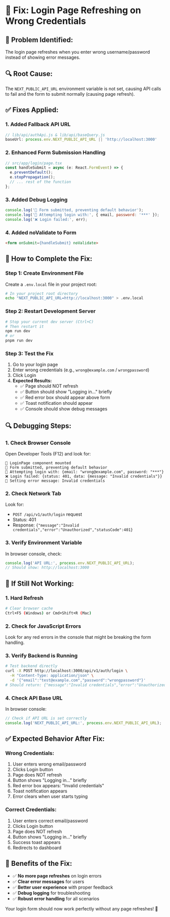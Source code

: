 # 🔧 Fix: Login Page Refreshing on Wrong Credentials

## 🎯 **Problem Identified:**
The login page refreshes when you enter wrong username/password instead of showing error messages.

## 🔍 **Root Cause:**
The `NEXT_PUBLIC_API_URL` environment variable is not set, causing API calls to fail and the form to submit normally (causing page refresh).

## ✅ **Fixes Applied:**

### **1. Added Fallback API URL**
```javascript
// lib/api/authApi.js & lib/api/baseQuery.js
baseUrl: process.env.NEXT_PUBLIC_API_URL || 'http://localhost:3000'
```

### **2. Enhanced Form Submission Handling**
```javascript
// src/app/login/page.tsx
const handleSubmit = async (e: React.FormEvent) => {
  e.preventDefault();
  e.stopPropagation();
  // ... rest of the function
};
```

### **3. Added Debug Logging**
```javascript
console.log('🔵 Form submitted, preventing default behavior');
console.log('🔵 Attempting login with:', { email, password: '***' });
console.log('❌ Login failed:', err);
```

### **4. Added noValidate to Form**
```html
<form onSubmit={handleSubmit} noValidate>
```

## 🚀 **How to Complete the Fix:**

### **Step 1: Create Environment File**
Create a `.env.local` file in your project root:
```bash
# In your project root directory
echo "NEXT_PUBLIC_API_URL=http://localhost:3000" > .env.local
```

### **Step 2: Restart Development Server**
```bash
# Stop your current dev server (Ctrl+C)
# Then restart it
npm run dev
# or
pnpm run dev
```

### **Step 3: Test the Fix**
1. Go to your login page
2. Enter wrong credentials (e.g., `wrong@example.com` / `wrongpassword`)
3. Click Login
4. **Expected Results:**
   - ✅ Page should NOT refresh
   - ✅ Button should show "Logging in..." briefly
   - ✅ Red error box should appear above form
   - ✅ Toast notification should appear
   - ✅ Console should show debug messages

## 🔍 **Debugging Steps:**

### **1. Check Browser Console**
Open Developer Tools (F12) and look for:
```
🔵 LoginPage component mounted
🔵 Form submitted, preventing default behavior
🔵 Attempting login with: {email: "wrong@example.com", password: "***"}
❌ Login failed: {status: 401, data: {message: "Invalid credentials"}}
🔴 Setting error message: Invalid credentials
```

### **2. Check Network Tab**
Look for:
- `POST /api/v1/auth/login` request
- Status: 401
- Response: `{"message":"Invalid credentials","error":"Unauthorized","statusCode":401}`

### **3. Verify Environment Variable**
In browser console, check:
```javascript
console.log('API URL:', process.env.NEXT_PUBLIC_API_URL);
// Should show: http://localhost:3000
```

## 🚨 **If Still Not Working:**

### **1. Hard Refresh**
```bash
# Clear browser cache
Ctrl+F5 (Windows) or Cmd+Shift+R (Mac)
```

### **2. Check for JavaScript Errors**
Look for any red errors in the console that might be breaking the form handling.

### **3. Verify Backend is Running**
```bash
# Test backend directly
curl -X POST http://localhost:3000/api/v1/auth/login \
  -H "Content-Type: application/json" \
  -d '{"email":"test@example.com","password":"wrongpassword"}'
# Should return: {"message":"Invalid credentials","error":"Unauthorized","statusCode":401}
```

### **4. Check API Base URL**
In browser console:
```javascript
// Check if API URL is set correctly
console.log('NEXT_PUBLIC_API_URL:', process.env.NEXT_PUBLIC_API_URL);
```

## ✅ **Expected Behavior After Fix:**

### **Wrong Credentials:**
1. User enters wrong email/password
2. Clicks Login button
3. Page does NOT refresh
4. Button shows "Logging in..." briefly
5. Red error box appears: "Invalid credentials"
6. Toast notification appears
7. Error clears when user starts typing

### **Correct Credentials:**
1. User enters correct email/password
2. Clicks Login button
3. Page does NOT refresh
4. Button shows "Logging in..." briefly
5. Success toast appears
6. Redirects to dashboard

## 🎉 **Benefits of the Fix:**

- ✅ **No more page refreshes** on login errors
- ✅ **Clear error messages** for users
- ✅ **Better user experience** with proper feedback
- ✅ **Debug logging** for troubleshooting
- ✅ **Robust error handling** for all scenarios

Your login form should now work perfectly without any page refreshes! 🎉
